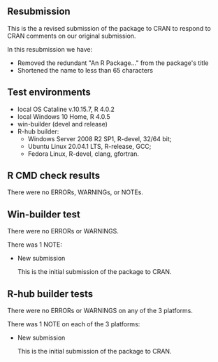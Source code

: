 ## Resubmission
This is the a revised submission of the package to CRAN to respond to CRAN comments on our original submission.

In this resubmission we have:

* Removed the redundant "An R Package..." from the package's title
* Shortened the name to less than 65 characters

## Test environments
* local OS Cataline v.10.15.7, R 4.0.2
* local Windows 10 Home, R 4.0.5
* win-builder (devel and release)
* R-hub builder:
    * Windows Server 2008 R2 SP1, R-devel, 32/64 bit; 
    * Ubuntu Linux 20.04.1 LTS, R-release, GCC; 
    * Fedora Linux, R-devel, clang, gfortran.

## R CMD check results
There were no ERRORs, WARNINGs, or NOTEs. 

## Win-builder test
There were no ERRORs or WARNINGS. 

There was 1 NOTE:

* New submission

  This is the initial submission of the package to CRAN.


## R-hub builder tests
There were no ERRORs or WARNINGS on any of the 3 platforms.

There was 1 NOTE on each of the 3 platforms:

* New submission

  This is the initial submission of the package to CRAN.
